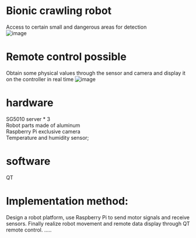 # Bionic crawling robot
Access to certain small and dangerous areas for detection  
![image](https://github.com/team5-project/robot/blob/master/document/WX20200304-151213%402x.png)
# Remote control possible
Obtain some physical values through the sensor and camera and display it on the controller in real time
![image](https://github.com/team5-project/robot/blob/master/document/projectdesign.JPG?raw=true)
# hardware
SG5010 server * 3   
Robot parts made of aluminum  
Raspberry Pi exclusive camera  
Temperature and humidity sensor;
# software 
QT
# Implementation method: 
Design a robot platform, use Raspberry Pi to send motor signals and receive sensors. 
Finally realize robot movement and remote data display through QT remote control.
.....
